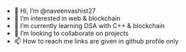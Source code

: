 - 👋 Hi, I’m @naveenvashist27
- 👀 I’m interested in web & blockchain
- 🌱 I’m currently learning DSA with C++ & blockchain
- 💞️ I’m looking to collaborate on projects
- 📫 How to reach me links are given in github profile only 

<!---
naveenvashist27/naveenvashist27 is a ✨ special ✨ repository because its `README.md` (this file) appears on your GitHub profile.
You can click the Preview link to take a look at your changes.
--->
